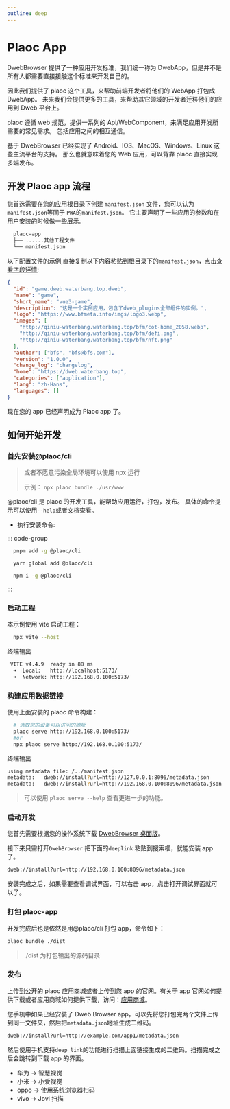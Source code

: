 ```yaml
---
outline: deep
---
```


# Plaoc App

DwebBrowser 提供了一种应用开发标准，我们统一称为 DwebApp，但是并不是所有人都需要直接接触这个标准来开发自己的。

因此我们提供了 plaoc 这个工具，来帮助前端开发者将他们的 WebApp 打包成 DwebApp。
未来我们会提供更多的工具，来帮助其它领域的开发者迁移他们的应用到 Dweb 平台上。

plaoc 遵循 web 规范，提供一系列的 Api/WebComponent，来满足应用开发所需要的常见需求。
包括应用之间的相互通信。

基于 DwebBrowser 已经实现了 Android、IOS、MacOS、Windows、Linux 这些主流平台的支持。
那么也就意味着您的 Web 应用，可以背靠 plaoc 直接实现多端发布。

## 开发 Plaoc app 流程

您首选需要在您的应用根目录下创建 `manifest.json` 文件，您可以认为`manifest.json`等同于 `PWA`的`manifest.json`。
它主要声明了一些应用的参数和在用户安装的时候做一些展示。

```bash
  plaoc-app
  ├── ......其他工程文件
  └── manifest.json
```

以下配置文件的示例,直接复制以下内容粘贴到根目录下的`manifest.json`，[点击查看字段详情](./manifest.md);

```json
{
  "id": "game.dweb.waterbang.top.dweb",
  "name": "game",
  "short_name": "vue3-game",
  "description": "这是一个实例应用，包含了dweb_plugins全部组件的实例。",
  "logo": "https://www.bfmeta.info/imgs/logo3.webp",
  "images": [
    "http://qiniu-waterbang.waterbang.top/bfm/cot-home_2058.webp",
    "http://qiniu-waterbang.waterbang.top/bfm/defi.png",
    "http://qiniu-waterbang.waterbang.top/bfm/nft.png"
  ],
  "author": ["bfs", "bfs@bfs.com"],
  "version": "1.0.0",
  "change_log": "changelog",
  "home": "https://dweb.waterbang.top",
  "categories": ["application"],
  "lang": "zh-Hans",
  "languages": []
}
```

现在您的 app 已经声明成为 Plaoc app 了。

## 如何开始开发

### 首先安装@plaoc/cli

> 或者不愿意污染全局环境可以使用 npx 运行
>
> 示例： `npx plaoc bundle ./usr/www`

@plaoc/cli 是 plaoc 的开发工具，能帮助应用运行，打包，发布。
具体的命令提示可以使用`--help`或者[文档](./cli.md)查看。

- 执行安装命令:

::: code-group

```bash [PNPM]
  pnpm add -g @plaoc/cli
```

```bash [YARN]
  yarn global add @plaoc/cli
```

```bash [NPM]
  npm i -g @plaoc/cli
```

:::

### 启动工程

本示例使用 vite 启动工程：

```bash
  npx vite --host
```

终端输出

```bash
 VITE v4.4.9  ready in 88 ms
  ➜  Local:   http://localhost:5173/
  ➜  Network: http://192.168.0.100:5173/
```

### 构建应用数据链接

使用上面安装的 plaoc 命令构建：

```bash
  # 选取您的设备可以访问的地址
  plaoc serve http://192.168.0.100:5173/
  #or
  npx plaoc serve http://192.168.0.100:5173/
```

终端输出

```bash
using metadata file: /../manifest.json
metadata: 	dweb://install?url=http://127.0.0.1:8096/metadata.json
metadata: 	dweb://install?url=http://192.168.0.100:8096/metadata.json
```

> 可以使用 `plaoc serve --help` 查看更进一步的功能。

### 启动开发

您首先需要根据您的操作系统下载 [DwebBrowser 桌面版](https://github.com/BioforestChain/dweb_browser/releases)。

接下来只需打开`DwebBrowser` 把下面的`deeplink` 粘贴到搜索框，就能安装 app 了。

```bash
dweb://install?url=http://192.168.0.100:8096/metadata.json
```

安装完成之后，如果需要查看调试界面，可以右击 app，点击打开调试界面就可以了。

### 打包 plaoc-app

开发完成后也是依然是用@plaoc/cli 打包 app，命令如下：

```bash
plaoc bundle ./dist
```

> ./dist 为打包输出的源码目录

### 发布

上传到公开的 plaoc 应用商城或者上传到您 app 的官网。有关于 app 官网如何提供下载或者应用商城如何提供下载，访问：[应用商城](./app-store.md)。

您手机中如果已经安装了 Dweb Browser app，可以先将您打包完两个文件上传到同一文件夹，然后把`metadata.json`地址生成二维码。

```bash
dweb://install?url=http://example.com/app1/metadata.json
```

然后使用手机支持`deep_link`的功能进行扫描上面链接生成的二维码。扫描完成之后会跳转到下载 app 的界面。

- 华为 -> 智慧视觉
- 小米 -> 小爱视觉
- oppo -> 使用系统浏览器扫码
- vivo -> Jovi 扫描
